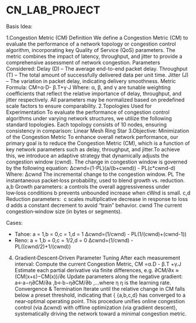 # CN_LAB_PROJECT


Basis Idea:

1.Congestion Metric (CM) Definition
We define a Congestion Metric (CM) to evaluate the performance of a network topology or congestion control algorithm, incorporating key Quality of Service (QoS) parameters. The metric combines the impact of latency, throughput, and jitter to provide a comprehensive assessment of network congestion.
Parameters Considered:
Delay (D) – The average end-to-end packet delay.
Throughput (T) – The total amount of successfully delivered data per unit time.
Jitter (J) – The variation in packet delay, indicating delivery smoothness.
Metric Formula:
CM=α⋅D- β.T+γ⋅J
Where:
α, β, and γ are tunable weighting coefficients that reflect the relative importance of delay, throughput, and jitter respectively.
All parameters may be normalized based on predefined scale factors to ensure comparability.
2.Topologies Used for Experimentation
To evaluate the performance of congestion control algorithms under varying network structures, we utilize the following standard topologies. Each topology consists of 10 nodes, ensuring consistency in comparison:
 Linear
Mesh
Ring
Star
3.Objective: Minimization of the Congestion Metric
To enhance overall network performance, our primary goal is to reduce the Congestion Metric (CM), which is a function of key network parameters such as delay, throughput, and jitter.To achieve this, we introduce an adaptive strategy that dynamically adjusts the congestion window (cwnd). The change in congestion window is governed by the following equation:
Δcwnd=(1-PL)(a/(b+cwnd)) - PL(c*cwnd-d)
Where:
Δcwnd The incremental change to the congestion window.
PL The instantaneous packet‑loss probability, used to blend growth vs. reduction.
a,b Growth parameters:
	a controls the overall aggressiveness under low‑loss conditions
	b prevents unbounded increase when cWnd is small.
c,d Reduction parameters: 	c scales multiplicative decrease in response to loss 	d adds a constant decrement to avoid “train” behavior.
cwnd The current congestion‑window size (in bytes or segments).

Cases:
* Tahoe: a = 1,b = 0,c = 1,d = 1
	Δcwnd=(1/cwnd) - PL(1/(cwnd)+(cwnd-1))
* Reno: a = 1,b = 0,c = 1/2,d = 0
	Δcwnd=(1/cwnd) - PL((cwnd/2)+1/(cwnd))

4. Gradient‑Descent‑Driven Parameter Tuning After each measurement interval:
Compute the current Congestion Metric, CM =α.D - β.T +γ.J
Estimate each partial derivative via finite differences, e.g. ∂CM/∂x ≈ (CM(x+ε)−CM(x))/∂ε
Update parameters along the negative gradient: a←a−η∂CM/∂a ,b←b−η∂CM/∂b ,…where η η is the learning rate.
Convergence & Termination Iterate until the relative change in CM falls below a preset threshold, indicating that { {a,b,c,d} has converged to a near‑optimal operating point.
This procedure unifies online congestion control (via Δcwnd)  with offline optimization (via gradient descent), systematically driving the network toward a minimal congestion metric.
